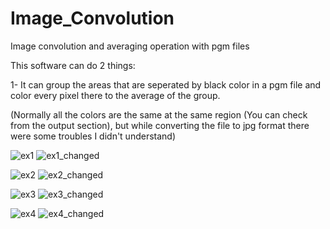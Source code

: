 # Image_Convolution
Image convolution and averaging operation with pgm files

This software can do 2 things:

1- It can group the areas that are seperated by black color in a pgm file and color every pixel there to the average of the group.

(Normally all the colors are the same at the same region (You can check from the output section), but while converting the file to jpg format there were some troubles I didn't understand)

![ex1](https://user-images.githubusercontent.com/121832450/214447300-83920021-666e-4564-8b7a-1aefd0c0cb81.jpg)  ![ex1_changed](https://user-images.githubusercontent.com/121832450/214447312-03b56c0e-fa44-47a1-b354-262266a9a732.jpg)

![ex2](https://user-images.githubusercontent.com/121832450/214447630-3fc79381-6265-40c0-adfc-7f2181ae9621.jpg)  ![ex2_changed](https://user-images.githubusercontent.com/121832450/214447637-28dd8b36-f742-42a1-b984-a2a74a6f8d07.jpg)

![ex3](https://user-images.githubusercontent.com/121832450/214447643-04adc044-74e3-4499-9535-002560b37cf5.jpg)  ![ex3_changed](https://user-images.githubusercontent.com/121832450/214447647-f8263e61-9605-4e44-9764-8f61def187c3.jpg)

![ex4](https://user-images.githubusercontent.com/121832450/214447659-a5d729d5-f298-4865-91d7-c4f261ef8b4e.jpg)  ![ex4_changed](https://user-images.githubusercontent.com/121832450/214447669-dddcb261-eade-4f31-af76-f9ab547fd073.jpg)
